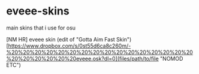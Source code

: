 # eveee-skins
main skins that i use for osu



[NM HR] eveee skin (edit of "Gotta Aim Fast Skin")
[https://www.dropbox.com/s/0st55d6ca8c260m/-%20%20%20%20%20%20%20%20%20%20%20%20%20%20%20%20%20%20%20%20%20%20eveee.osk?dl=0](files/path/to/file "NOMOD ETC")
